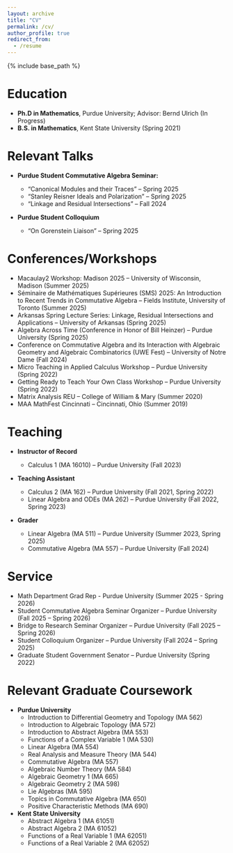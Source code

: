 ```yaml
---
layout: archive
title: "CV"
permalink: /cv/
author_profile: true
redirect_from:
  - /resume
---
```


{% include base_path %}

Education
======
* **Ph.D in Mathematics**, Purdue University; Advisor: Bernd Ulrich (In Progress)
* **B.S. in Mathematics**, Kent State University (Spring 2021)

Relevant Talks
======
* **Purdue Student Commutative Algebra Seminar:**
  * “Canonical Modules and their Traces” – Spring 2025
  * “Stanley Reisner Ideals and Polarization” – Spring 2025
  * “Linkage and Residual Intersections” – Fall 2024

* **Purdue Student Colloquium**
  * “On Gorenstein Liaison” – Spring 2025

Conferences/Workshops
======
* Macaulay2 Workshop: Madison 2025 – University of Wisconsin, Madison (Summer 2025)
* Séminaire de Mathématiques Supérieures (SMS) 2025: An Introduction to Recent Trends in Commutative Algebra – Fields Institute, University of Toronto (Summer 2025)
* Arkansas Spring Lecture Series: Linkage, Residual Intersections and Applications – University of Arkansas (Spring 2025)
* Algebra Across Time (Conference in Honor of Bill Heinzer) – Purdue University (Spring 2025)
* Conference on Commutative Algebra and its Interaction with Algebraic Geometry and Algebraic Combinatorics (UWE Fest) – University of Notre Dame (Fall 2024)
* Micro Teaching in Applied Calculus Workshop – Purdue University (Spring 2022)
* Getting Ready to Teach Your Own Class Workshop – Purdue University (Spring 2022)
* Matrix Analysis REU – College of William & Mary (Summer 2020)
* MAA MathFest Cincinnati – Cincinnati, Ohio (Summer 2019)

Teaching
======
* **Instructor of Record**
  * Calculus 1 (MA 16010) – Purdue University (Fall 2023)
    
* **Teaching Assistant**
  * Calculus 2 (MA 162) – Purdue University (Fall 2021, Spring 2022)
  * Linear Algebra and ODEs (MA 262) – Purdue University (Fall 2022, Spring 2023)

* **Grader**
  * Linear Algebra (MA 511) – Purdue University (Summer 2023, Spring 2025)
  * Commutative Algebra (MA 557) – Purdue University (Fall 2024)

Service
======
* Math Department Grad Rep - Purdue University (Summer 2025 - Spring 2026) 
* Student Commutative Algebra Seminar Organizer – Purdue University (Fall 2025 – Spring 2026)
* Bridge to Research Seminar Organizer – Purdue University (Fall 2025 – Spring 2026)
* Student Colloquium Organizer – Purdue University (Fall 2024 – Spring 2025)
* Graduate Student Government Senator – Purdue University (Spring 2022)

Relevant Graduate Coursework
======
* **Purdue University**
  * Introduction to Differential Geometry and Topology (MA 562)
  * Introduction to Algebraic Topology (MA 572)
  * Introduction to Abstract Algebra (MA 553)
  * Functions of a Complex Variable 1 (MA 530)
  * Linear Algebra (MA 554)
  * Real Analysis and Measure Theory (MA 544)
  * Commutative Algebra (MA 557)
  * Algebraic Number Theory (MA 584)
  * Algebraic Geometry 1 (MA 665)
  * Algebraic Geometry 2 (MA 598)
  * Lie Algebras (MA 595)
  * Topics in Commutative Algebra (MA 650)
  * Positive Characteristic Methods (MA 690)
* **Kent State University**
  * Abstract Algebra 1 (MA 61051)
  * Abstract Algebra 2 (MA 61052)
  * Functions of a Real Variable 1 (MA 62051)
  * Functions of a Real Variable 2 (MA 62052)
